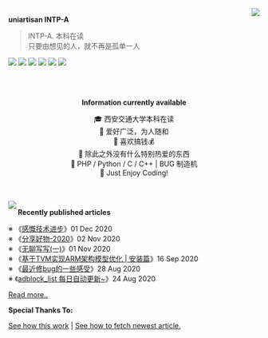 <a href="https://github.com/anuraghazra/github-readme-stats">
  <img align="right" src="https://github-readme-stats.vercel.app/api?username=uniartisan&show_icons=true&count_private=true&title_color=0366d6&text_color=24292e&icon_color=40c463&bg_color=fff" />
</a>

**uniartisan  INTP-A**

> INTP-A. 本科在读 <br />
> 只要由想见的人，就不再是孤单一人

![](https://img.shields.io/badge/-HTML-e34f26?style=flat-square&logo=HTML5&labelColor=e34f26&logoColor=fff) ![](https://img.shields.io/badge/-CSS-1572b6?style=flat-square&logo=CSS3&labelColor=1572b6&logoColor=fff) ![](https://img.shields.io/badge/-JavaScript-f7df1e?style=flat-square&logo=JavaScript&labelColor=f7df1e&logoColor=fff) ![](https://img.shields.io/badge/-C/Cpp-a8b9cc?style=flat-square&logo=C&labelColor=a8b9cc&logoColor=fff) ![](https://img.shields.io/badge/-Python-3776ab?style=flat-square&logo=Python&labelColor=3776ab&logoColor=fff) ![](https://img.shields.io/badge/-VSCode-007acc?style=flat-square&logo=Visual%20Studio%20Code&labelColor=007acc&logoColor=fff)

<br />

<br />

<div align="center">

**Information currently available**

🎓 西安交通大学本科在读 <br />
🎉 爱好广泛，为人随和 <br />
📃 喜欢搞钱💰 <br />
🍻 除此之外没有什么特别热爱的东西 <br />
🎯 PHP / Python / C / C++ | BUG 制造机 <br />
🎃 Just Enjoy Coding!

</div>

<br />

<br />

<a href="https://github.com/anuraghazra/github-readme-stats">
  <img align="left" src="https://github-readme-stats.vercel.app/api/top-langs/?username=uniartisan" />
</a>

**Recently published articles**

<!-- posts start -->

 ※ 《[感慨技术进步](https://blog.uniartisan.com/archives/feeling-the-progress-of-technology.html)》01 Dec 2020<br />
 ※ 《[分享好物-2020](https://blog.uniartisan.com/archives/share-good-things-2020.html)》02 Nov 2020<br />
 ※ 《[无聊写写(一)](https://blog.uniartisan.com/archives/boring-writing-1.html)》01 Nov 2020<br />
 ※ 《[基于TVM实现ARM架构模型优化 | 安装篇](https://blog.uniartisan.com/archives/optimization-of-arm-architecture-model-based-on-tvm-pre.html)》16 Sep 2020<br />
 ※ 《[最近修bug的一些感受](https://blog.uniartisan.com/archives/some-feelings-about-fixing-bugs-recently.html)》28 Aug 2020<br />
 ※ 《[adblock_list 每日自动更新~](https://blog.uniartisan.com/archives/adblock-list.html)》24 Aug 2020<br />


 [Read more..](https://blog.uniartisan.com/)

<!-- posts end -->

**Special Thanks To:**

[See how this work](https://github.com/anuraghazra/github-readme-stats) | [See how to fetch newest article.](https://blog.monsterx.cn/code/update-your-posts-in-readme/)

